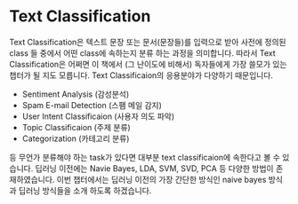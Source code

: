 # Text Classification

Text Classification은 텍스트 문장 또는 문서(문장들)를 입력으로 받아 사전에 정의된 class 들 중에서 어떤 class에 속하는지 분류 하는 과정을 의미합니다. 따라서 Text Classification은 어쩌면 이 책에서 (그 난이도에 비해서) 독자들에게 가장 쓸모가 있는 챕터가 될 지도 모릅니다. Text Classificaion의 응용분야가 다양하기 때문입니다.

- Sentiment Analysis (감성분석)
- Spam E-mail Detection (스팸 메일 감지)
- User Intent Classificaion (사용자 의도 파악)
- Topic Classificaion (주제 분류)
- Categorization (카테고리 분류)

등 무언가 분류해야 하는 task가 있다면 대부분 text classificaion에 속한다고 볼 수 있습니다. 딥러닝 이전에는 Navie Bayes, LDA, SVM, SVD, PCA 등 다양한 방법이 존재하였습니다. 이번 챕터에서는 딥러닝 이전의 가장 간단한 방식인 naive bayes 방식과 딥러닝 방식들을 소개 하도록 하겠습니다.